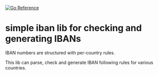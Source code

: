 [![Go Reference](https://pkg.go.dev/badge/github.com/KarpelesLab/ibanlib.svg)](https://pkg.go.dev/github.com/KarpelesLab/ibanlib)

# simple iban lib for checking and generating IBANs

IBAN numbers are structured with per-country rules.

This lib can parse, check and generate IBAN following rules for various countries.


